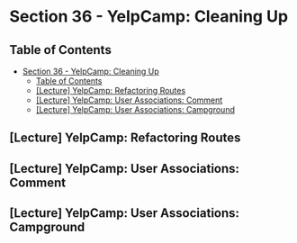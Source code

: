 # Section 36 - YelpCamp: Cleaning Up

## Table of Contents

- [Section 36 - YelpCamp: Cleaning Up](#section-36---yelpcamp-cleaning-up)
  - [Table of Contents](#table-of-contents)
  - [[Lecture] YelpCamp: Refactoring Routes](#lecture-yelpcamp-refactoring-routes)
  - [[Lecture] YelpCamp: User Associations: Comment](#lecture-yelpcamp-user-associations-comment)
  - [[Lecture] YelpCamp: User Associations: Campground](#lecture-yelpcamp-user-associations-campground)

## [Lecture] YelpCamp: Refactoring Routes

## [Lecture] YelpCamp: User Associations: Comment

## [Lecture] YelpCamp: User Associations: Campground
